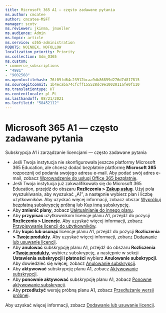 ```yaml
---
title: Microsoft 365 A1 — często zadawane pytania
ms.author: cmcatee
author: cmcatee-MSFT
manager: scotv
ms.reviewer: jkinma, jmueller
ms.audience: Admin
ms.topic: article
ms.service: o365-administration
ROBOTS: NOINDEX, NOFOLLOW
localization_priority: Priority
ms.collection: Adm_O365
ms.custom:
- commerce_subscriptions
- "4981"
- "9002568"
ms.openlocfilehash: 76f09fd64c23912bcaa9db86859d276d7d817815
ms.sourcegitcommit: 1b4ecaba74cfcff155528dc9e1002011afe0f110
ms.translationtype: HT
ms.contentlocale: pl-PL
ms.lasthandoff: 08/21/2021
ms.locfileid: "58452112"
---
```

# <a name="microsoft-365-a1-faq"></a>Microsoft 365 A1 — często zadawane pytania

Subskrypcja A1 i zarządzanie licencjami — często zadawane pytania

- Jeśli Twoja instytucja nie skonfigurowała jeszcze platformy Microsoft 365 Education, ale chcesz dodać bezpłatnie platformę **Microsoft 365** rozpocznij od podania swojego adresu e-mail. Aby podać swój adres e-mail, zobacz [Wprowadzenie do usługi Office 365 bezpłatnie](https://www.microsoft.com/education/products/office).  
- Jeśli Twoja instytucja już zakwalifikowała się do Microsoft 365 Education, przejdź do obszaru **Rozliczenia > [Zakup usług](https://go.microsoft.com/fwlink/p/?linkid=868433)**. Użyj pola wyszukiwania, aby wyszukać „A1”, a następnie wybierz plan i liczbę użytkowników. Aby uzyskać więcej informacji, zobacz obszar [Wypróbuj bezpłatną subskrypcję próbną](https://docs.microsoft.com/microsoft-365/commerce/try-or-buy-microsoft-365#try-a-free-trial-subscription) lub [Kup inną subskrypcję](https://docs.microsoft.com/microsoft-365/commerce/try-or-buy-microsoft-365#buy-a-different-subscription).
- Aby **zmienić plany**, zobacz [Uaktualnianie do innego planu](https://docs.microsoft.com/microsoft-365/commerce/subscriptions/upgrade-to-different-plan).
- Aby **przypisać** użytkownikom licencje planu A1, przejdź do pozycji **Rozliczenia > [Licencje](https://go.microsoft.com/fwlink/p/?linkid=842264)**. Aby uzyskać więcej informacji, zobacz [Przypisywanie licencji do użytkowników](https://docs.microsoft.com/microsoft-365/admin/manage/assign-licenses-to-users).
- Aby **kupić lub usunąć** licencje planu A1, przejdź do pozycji **Rozliczenia > [Twoje produkty](https://go.microsoft.com/fwlink/p/?linkid=842054)**. Aby uzyskać więcej informacji, zobacz [Dodawanie lub usuwanie licencji](https://docs.microsoft.com/microsoft-365/commerce/licenses/buy-licenses#buy-or-remove-licenses-for-your-business-subscription).
- Aby **anulować** subskrypcję planu A1, przejdź do obszaru **Rozliczenia >[Twoje produkty](https://go.microsoft.com/fwlink/p/?linkid=842054)**, wybierz subskrypcję, a następnie w sekcji **Ustawienia subskrypcji i płatności** wybierz **Anulowanie subskrypcji**. Aby dowiedzieć się więcej, zobacz [Anulowanie subskrypcji](https://docs.microsoft.com/microsoft-365/commerce/subscriptions/cancel-your-subscription).
- Aby **aktywować** subskrypcję planu A1, zobacz [Aktywowanie subskrypcji](https://docs.microsoft.com/alchemyinsights/activate-your-office-365-subscription).
- Aby **ponownie aktywować** subskrypcję planu A1, zobacz [Ponowne aktywowanie subskrypcji](https://docs.microsoft.com/alchemyinsights/reactivate-your-subscription).
- Aby **przedłużyć** wersję próbną planu A1, zobacz [Przedłużanie wersji próbnej](https://docs.microsoft.com/microsoft-365/commerce/extend-your-trial).

Aby uzyskać więcej informacji, zobacz [Dodawanie lub usuwanie licencji](https://docs.microsoft.com/microsoft-365/commerce/licenses/buy-licenses).